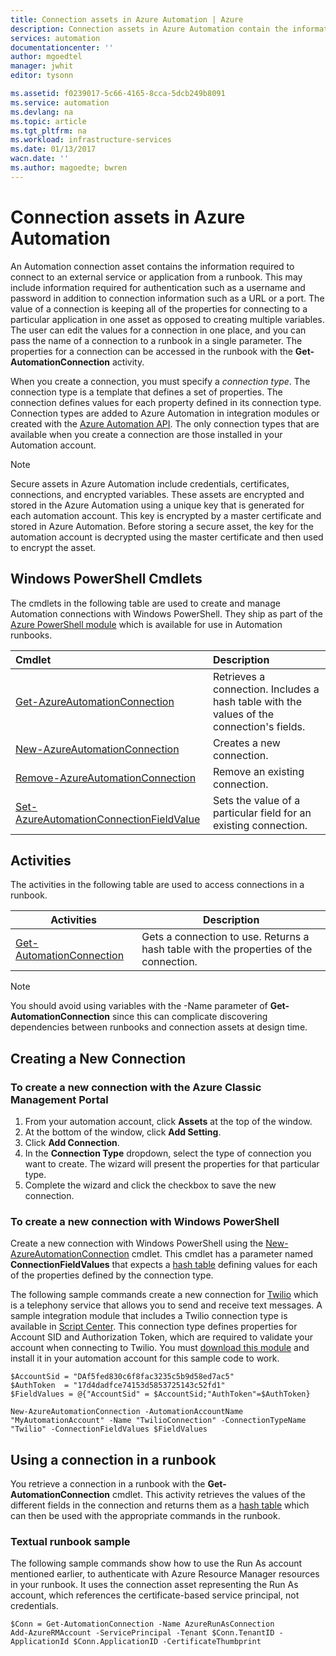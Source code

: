 ```yaml
---
title: Connection assets in Azure Automation | Azure
description: Connection assets in Azure Automation contain the information required to connect to an external service or application from a runbook. This article explains the details of connections and how to work with them in both textual and graphical authoring.
services: automation
documentationcenter: ''
author: mgoedtel
manager: jwhit
editor: tysonn

ms.assetid: f0239017-5c66-4165-8cca-5dcb249b8091
ms.service: automation
ms.devlang: na
ms.topic: article
ms.tgt_pltfrm: na
ms.workload: infrastructure-services
ms.date: 01/13/2017
wacn.date: ''
ms.author: magoedte; bwren
---
```


# Connection assets in Azure Automation

An Automation connection asset contains the information required to connect to an external service or application from a runbook. This may include information required for authentication such as a username and password in addition to connection information such as a URL or a port. The value of a connection is keeping all of the properties for connecting to a particular application in one asset as opposed to creating multiple variables. The user can edit the values for a connection in one place, and you can pass the name of a connection to a runbook in a single parameter. The properties for a connection can be accessed in the runbook with the **Get-AutomationConnection** activity.

When you create a connection, you must specify a *connection type*. The connection type is a template that defines a set of properties. The connection defines values for each property defined in its connection type. Connection types are added to Azure Automation in integration modules or created with the [Azure Automation API](http://msdn.microsoft.com/zh-cn/library/azure/mt163818.aspx). The only connection types that are available when you create a connection are those installed in your Automation account.

>[!NOTE] 
>Secure assets in Azure Automation include credentials, certificates, connections, and encrypted variables. These assets are encrypted and stored in the Azure Automation using a unique key that is generated for each automation account. This key is encrypted by a master certificate and stored in Azure Automation. Before storing a secure asset, the key for the automation account is decrypted using the master certificate and then used to encrypt the asset.

## Windows PowerShell Cmdlets

The cmdlets in the following table are used to create and manage Automation connections with Windows PowerShell. They ship as part of the [Azure PowerShell module](https://docs.microsoft.com/powershell/azureps-cmdlets-docs) which is available for use in Automation runbooks.

|Cmdlet|Description|
|:---|:---|
|[Get-AzureAutomationConnection](https://docs.microsoft.com/zh-cn/powershell/servicemanagement/azure.automation/v1.6.1/Get-AzureAutomationConnection)|Retrieves a connection. Includes a hash table with the values of the connection's fields.|
|[New-AzureAutomationConnection](https://docs.microsoft.com/zh-cn/powershell/servicemanagement/azure.automation/v1.6.1/New-AzureAutomationConnection)|Creates a new connection.|
|[Remove-AzureAutomationConnection](https://docs.microsoft.com/zh-cn/powershell/servicemanagement/azure.automation/v1.6.1/Remove-AzureAutomationConnection)|Remove an existing connection.|
|[Set-AzureAutomationConnectionFieldValue](https://docs.microsoft.com/zh-cn/powershell/servicemanagement/azure.automation/v1.6.1/Set-AzureAutomationConnectionFieldValue?redirectedfrom=msdn) |Sets the value of a particular field for an existing connection.|

## Activities

The activities in the following table are used to access connections in a runbook.

|Activities|Description|
|---|---|
|[Get-AutomationConnection](https://docs.microsoft.com/powershell/servicemanagement/azure.automation/v1.6.1/Get-AzureAutomationConnection?redirectedfrom=msdn)|Gets a connection to use. Returns a hash table with the properties of the connection.|

>[!NOTE] 
>You should avoid using variables with the -Name parameter of **Get- AutomationConnection** since this can complicate discovering dependencies between runbooks and connection assets at design time.

## Creating a New Connection

### To create a new connection with the Azure Classic Management Portal

1. From your automation account, click **Assets** at the top of the window.
2. At the bottom of the window, click **Add Setting**.
3. Click **Add Connection**.
4. In the **Connection Type** dropdown, select the type of connection you want to create.  The wizard will present the properties for that particular type.
5. Complete the wizard and click the checkbox to save the new connection.

### To create a new connection with Windows PowerShell

Create a new connection with Windows PowerShell using the [New-AzureAutomationConnection](https://docs.microsoft.com/zh-cn/powershell/servicemanagement/azure.automation/v1.6.1/New-AzureAutomationConnection) cmdlet. This cmdlet has a parameter named **ConnectionFieldValues** that expects a [hash table](http://technet.microsoft.com/zh-cn/library/hh847780.aspx) defining values for each of the properties defined by the connection type.

The following sample commands create a new connection for [Twilio](http://www.twilio.com) which is a telephony service that allows you to send and receive text messages.  A sample integration module that includes a Twilio connection type is available in [Script Center](http://gallery.technet.microsoft.com/scriptcenter/Twilio-PowerShell-Module-8a8bfef8).  This connection type defines properties for Account SID and Authorization Token, which are required to validate your account when connecting to Twilio.  You must [download this module](http://gallery.technet.microsoft.com/scriptcenter/Twilio-PowerShell-Module-8a8bfef8) and install it in your automation account for this sample code to work.

    $AccountSid = "DAf5fed830c6f8fac3235c5b9d58ed7ac5"
    $AuthToken  = "17d4dadfce74153d5853725143c52fd1"
    $FieldValues = @{"AccountSid" = $AccountSid;"AuthToken"=$AuthToken}

    New-AzureAutomationConnection -AutomationAccountName "MyAutomationAccount" -Name "TwilioConnection" -ConnectionTypeName "Twilio" -ConnectionFieldValues $FieldValues

## Using a connection in a runbook
You retrieve a connection in a runbook with the **Get-AutomationConnection** cmdlet.  This activity retrieves the values of the different fields in the connection and returns them as a [hash table](https://technet.microsoft.com/zh-cn/library/hh847780.aspx) which can then be used with the appropriate commands in the runbook.

### Textual runbook sample

The following sample commands show how to use the Run As account mentioned earlier, to authenticate with Azure Resource Manager resources in your runbook.  It uses the connection asset representing the Run As account, which references the certificate-based service principal, not credentials.  

    $Conn = Get-AutomationConnection -Name AzureRunAsConnection 
    Add-AzureRMAccount -ServicePrincipal -Tenant $Conn.TenantID -ApplicationId $Conn.ApplicationID -CertificateThumbprint

